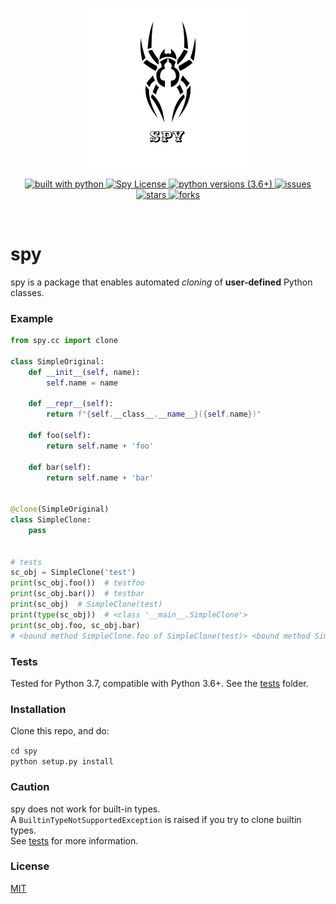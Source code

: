 <p align="center">
    <p align="center">
        <img alt="spy image" src="assets/spy.png" >
    </p>
    <p align="center">
        <a href="https://www.python.org/">
            <img alt="built with python" src="https://img.shields.io/badge/built%20with-python-blue.svg?style=plastic" >
        </a>
        <a href="https://github.com/ziord/spy/blob/master/LICENSE.txt">
            <img alt="Spy License" src="https://img.shields.io/github/license/ziord/spy?style=plastic" >
        </a>
        <a href="https://www.python.org/downloads/">
            <img alt="python versions (3.6+)" src="https://img.shields.io/badge/python-3.6+-blue.svg?style=plastic">
        </a>
        <a href="https://github.com/ziord/spy/issues" >
            <img alt="issues" src="https://img.shields.io/github/issues/ziord/spy?style=plastic">
        </a>
        <a href="https://github.com/ziord/spy/stargazers">
            <img alt="stars" src="https://img.shields.io/github/stars/ziord/spy?style=plastic">
        </a>
        <a href="https://github.com/ziord/spy/network/members">
            <img alt="forks" src="https://img.shields.io/github/forks/ziord/spy?style=plastic">
        </a>
    </p>
</p>
<br/>

# spy

spy is a package that enables automated _cloning_ of **user-defined** Python classes.

### Example

```python
from spy.cc import clone

class SimpleOriginal:
    def __init__(self, name):
        self.name = name

    def __repr__(self):
        return f"{self.__class__.__name__}({self.name})"

    def foo(self):
        return self.name + 'foo'
    
    def bar(self):
        return self.name + 'bar'


@clone(SimpleOriginal)
class SimpleClone:
    pass


# tests
sc_obj = SimpleClone('test')
print(sc_obj.foo())  # testfoo
print(sc_obj.bar())  # testbar
print(sc_obj)  # SimpleClone(test)
print(type(sc_obj))  # <class '__main__.SimpleClone'>
print(sc_obj.foo, sc_obj.bar)  
# <bound method SimpleClone.foo of SimpleClone(test)> <bound method SimpleClone.bar of SimpleClone(test)>
```

### Tests
Tested for Python 3.7, compatible with Python 3.6+.
See the [tests](https://github.com/ziord/spy/blob/master/tests) folder.


### Installation
Clone this repo, and do:

`cd spy` <br/> `python setup.py install`


### Caution
spy does not work for built-in types. <br/> A `BuiltinTypeNotSupportedException` is raised if you try to clone builtin types.<br/>See [tests](https://github.com/ziord/spy/blob/master/tests) for more information.


### License
[MIT](https://github.com/ziord/spy/blob/master/LICENSE.txt)